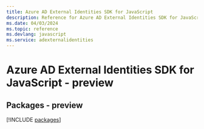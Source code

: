```yaml
---
title: Azure AD External Identities SDK for JavaScript
description: Reference for Azure AD External Identities SDK for JavaScript
ms.date: 04/03/2024
ms.topic: reference
ms.devlang: javascript
ms.service: adexternalidentities
---
```

# Azure AD External Identities SDK for JavaScript - preview
## Packages - preview
[!INCLUDE [packages](ad-external-identities-index.md)]